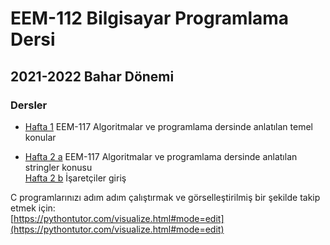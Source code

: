 # EEM-112 Bilgisayar Programlama Dersi 

## 2021-2022 Bahar Dönemi
### Dersler

- [Hafta 1](./dersler/ders01.md)   EEM-117 Algoritmalar ve programlama dersinde anlatılan temel konular 

- [Hafta 2 a](./dersler/ders02_a.md)  EEM-117 Algoritmalar ve programlama dersinde anlatılan stringler konusu    
  [Hafta 2 b](./dersler/ders02_b.md)   İşaretçiler giriş



C programlarınızı adım adım çalıştırmak ve görselleştirilmiş bir şekilde takip etmek için:   
[https://pythontutor.com/visualize.html#mode=edit](https://pythontutor.com/visualize.html#mode=edit)

